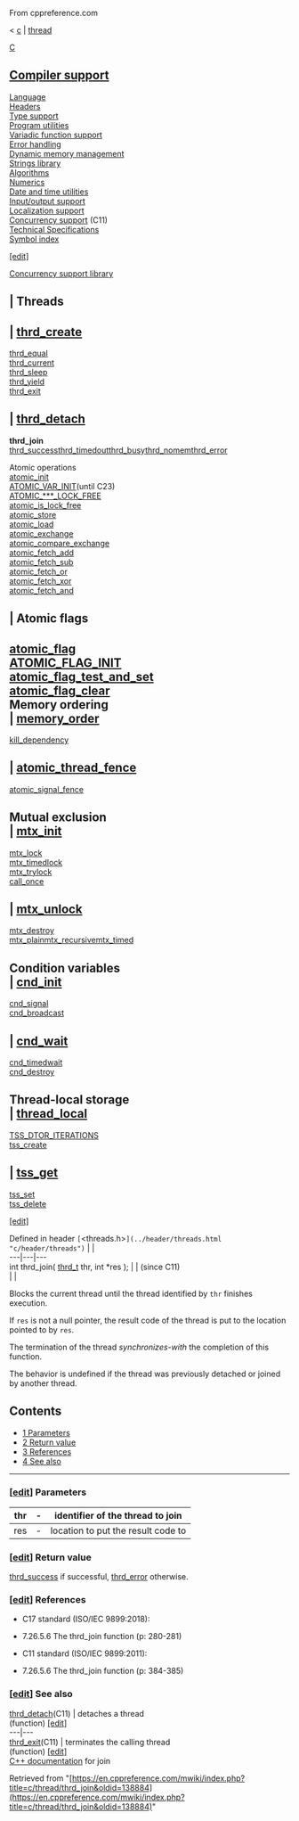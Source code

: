 From cppreference.com

< [c](../../c.html "c")‎ | [thread](../thread.html "c/thread")

[ C](../../c.html "c")

[Compiler support](../compiler_support.html "c/compiler support")  
---  
[Language](../language.html "c/language")  
[Headers](../header.html "c/header")  
[Type support](../types.html "c/types")  
[Program utilities](../program.html "c/program")  
[Variadic function support](../variadic.html "c/variadic")  
[Error handling](../error.html "c/error")  
[Dynamic memory management](../memory.html "c/memory")  
[Strings library](../string.html "c/string")  
[Algorithms](../algorithm.html "c/algorithm")  
[Numerics](../numeric.html "c/numeric")  
[Date and time utilities](../chrono.html "c/chrono")  
[Input/output support](../io.html "c/io")  
[Localization support](../locale.html "c/locale")  
[Concurrency support](../thread.html "c/thread") (C11)  
[Technical Specifications](../experimental.html "c/experimental")  
[Symbol index](../index.html "c/symbol index")  
  
[[edit]](https://en.cppreference.com/mwiki/index.php?title=Template:c/navbar_content&action=edit)

[ Concurrency support library](../thread.html "c/thread")

|  Threads  
---  
| [thrd_create](thrd_create.html "c/thread/thrd create")  
---  
[thrd_equal](thrd_equal.html "c/thread/thrd equal")  
[thrd_current](thrd_current.html "c/thread/thrd current")  
[thrd_sleep](thrd_sleep.html "c/thread/thrd sleep")  
[thrd_yield](thrd_yield.html "c/thread/thrd yield")  
[thrd_exit](thrd_exit.html "c/thread/thrd exit")  
  
| [thrd_detach](thrd_detach.html "c/thread/thrd detach")  
---  
**thrd_join**  
[thrd_successthrd_timedoutthrd_busythrd_nomemthrd_error](thrd_errors.html "c/thread/thrd errors")  
  
Atomic operations  
[atomic_init](../atomic/atomic_init.html "c/atomic/atomic init")  
[ATOMIC_VAR_INIT](../atomic/ATOMIC_VAR_INIT.html "c/atomic/ATOMIC VAR INIT")(until C23)  
[ATOMIC_***_LOCK_FREE](../atomic/ATOMIC_LOCK_FREE_consts.html "c/atomic/ATOMIC LOCK FREE consts")  
[atomic_is_lock_free](../atomic/atomic_is_lock_free.html "c/atomic/atomic is lock free")  
[atomic_store](../atomic/atomic_store.html "c/atomic/atomic store")  
[atomic_load](../atomic/atomic_load.html "c/atomic/atomic load")  
[atomic_exchange](../atomic/atomic_exchange.html "c/atomic/atomic exchange")  
[atomic_compare_exchange](../atomic/atomic_compare_exchange.html "c/atomic/atomic compare exchange")  
[atomic_fetch_add](../atomic/atomic_fetch_add.html "c/atomic/atomic fetch add")  
[atomic_fetch_sub](../atomic/atomic_fetch_sub.html "c/atomic/atomic fetch sub")  
[atomic_fetch_or](../atomic/atomic_fetch_or.html "c/atomic/atomic fetch or")  
[atomic_fetch_xor](../atomic/atomic_fetch_xor.html "c/atomic/atomic fetch xor")  
[atomic_fetch_and](../atomic/atomic_fetch_and.html "c/atomic/atomic fetch and")  
  
|  Atomic flags  
---  
[atomic_flag](../atomic/atomic_flag.html "c/atomic/atomic flag")  
[ATOMIC_FLAG_INIT](../atomic/ATOMIC_FLAG_INIT.html "c/atomic/ATOMIC FLAG INIT")  
[atomic_flag_test_and_set](../atomic/atomic_flag_test_and_set.html "c/atomic/atomic flag test and set")  
[atomic_flag_clear](../atomic/atomic_flag_clear.html "c/atomic/atomic flag clear")  
Memory ordering  
| [memory_order](../atomic/memory_order.html "c/atomic/memory order")  
---  
[kill_dependency](../atomic/kill_dependency.html "c/atomic/kill dependency")  
  
| [atomic_thread_fence](../atomic/atomic_thread_fence.html "c/atomic/atomic thread fence")  
---  
[atomic_signal_fence](../atomic/atomic_signal_fence.html "c/atomic/atomic signal fence")  
  
Mutual exclusion  
| [mtx_init](mtx_init.html "c/thread/mtx init")  
---  
[mtx_lock](mtx_lock.html "c/thread/mtx lock")  
[mtx_timedlock](mtx_timedlock.html "c/thread/mtx timedlock")  
[mtx_trylock](mtx_trylock.html "c/thread/mtx trylock")  
[call_once](ONCE_FLAG_INIT.html "c/thread/call once")  
  
| [mtx_unlock](mtx_unlock.html "c/thread/mtx unlock")  
---  
[mtx_destroy](mtx_destroy.html "c/thread/mtx destroy")  
[mtx_plainmtx_recursivemtx_timed](mtx_types.html "c/thread/mtx types")  
  
Condition variables  
| [cnd_init](cnd_init.html "c/thread/cnd init")  
---  
[cnd_signal](cnd_signal.html "c/thread/cnd signal")  
[cnd_broadcast](cnd_broadcast.html "c/thread/cnd broadcast")  
  
| [cnd_wait](cnd_wait.html "c/thread/cnd wait")  
---  
[cnd_timedwait](cnd_timedwait.html "c/thread/cnd timedwait")  
[cnd_destroy](cnd_destroy.html "c/thread/cnd destroy")  
  
Thread-local storage  
| [thread_local](thread_local.html "c/thread/thread local")  
---  
[TSS_DTOR_ITERATIONS](TSS_DTOR_ITERATIONS.html "c/thread/TSS DTOR ITERATIONS")  
[tss_create](tss_create.html "c/thread/tss create")  
  
| [tss_get](tss_get.html "c/thread/tss get")  
---  
[tss_set](tss_set.html "c/thread/tss set")  
[tss_delete](tss_delete.html "c/thread/tss delete")  
  
[[edit]](https://en.cppreference.com/mwiki/index.php?title=Template:c/thread/navbar_content&action=edit)

Defined in header `[`<threads.h>`](../header/threads.html "c/header/threads")` |  |   
---|---|---  
int thrd_join( [thrd_t](../thread.html) thr, int *res ); |  |  (since C11)  
| |   
  
Blocks the current thread until the thread identified by `thr` finishes execution. 

If `res` is not a null pointer, the result code of the thread is put to the location pointed to by `res`. 

The termination of the thread _synchronizes-with_ the completion of this function. 

The behavior is undefined if the thread was previously detached or joined by another thread. 

## Contents

  * [1 Parameters](thrd_join.html#Parameters)
  * [2 Return value](thrd_join.html#Return_value)
  * [3 References](thrd_join.html#References)
  * [4 See also](thrd_join.html#See_also)

  
---  
  
### [[edit](https://en.cppreference.com/mwiki/index.php?title=c/thread/thrd_join&action=edit&section=1 "Edit section: Parameters")] Parameters

thr  |  \-  |  identifier of the thread to join   
---|---|---  
res  |  \-  |  location to put the result code to   
  
### [[edit](https://en.cppreference.com/mwiki/index.php?title=c/thread/thrd_join&action=edit&section=2 "Edit section: Return value")] Return value

[thrd_success](thrd_errors.html "c/thread/thrd errors") if successful, [thrd_error](thrd_errors.html "c/thread/thrd errors") otherwise. 

### [[edit](https://en.cppreference.com/mwiki/index.php?title=c/thread/thrd_join&action=edit&section=3 "Edit section: References")] References

  * C17 standard (ISO/IEC 9899:2018): 



    

  * 7.26.5.6 The thrd_join function (p: 280-281) 



  * C11 standard (ISO/IEC 9899:2011): 



    

  * 7.26.5.6 The thrd_join function (p: 384-385) 



### [[edit](https://en.cppreference.com/mwiki/index.php?title=c/thread/thrd_join&action=edit&section=4 "Edit section: See also")] See also

[ thrd_detach](thrd_detach.html "c/thread/thrd detach")(C11) |  detaches a thread   
(function) [[edit]](https://en.cppreference.com/mwiki/index.php?title=Template:c/thread/dsc_thrd_detach&action=edit)  
---|---  
[ thrd_exit](thrd_exit.html "c/thread/thrd exit")(C11) |  terminates the calling thread   
(function) [[edit]](https://en.cppreference.com/mwiki/index.php?title=Template:c/thread/dsc_thrd_exit&action=edit)  
[C++ documentation](../../cpp/thread/thread/join.html "cpp/thread/thread/join") for join  
  
Retrieved from "[https://en.cppreference.com/mwiki/index.php?title=c/thread/thrd_join&oldid=138884](https://en.cppreference.com/mwiki/index.php?title=c/thread/thrd_join&oldid=138884)" 

